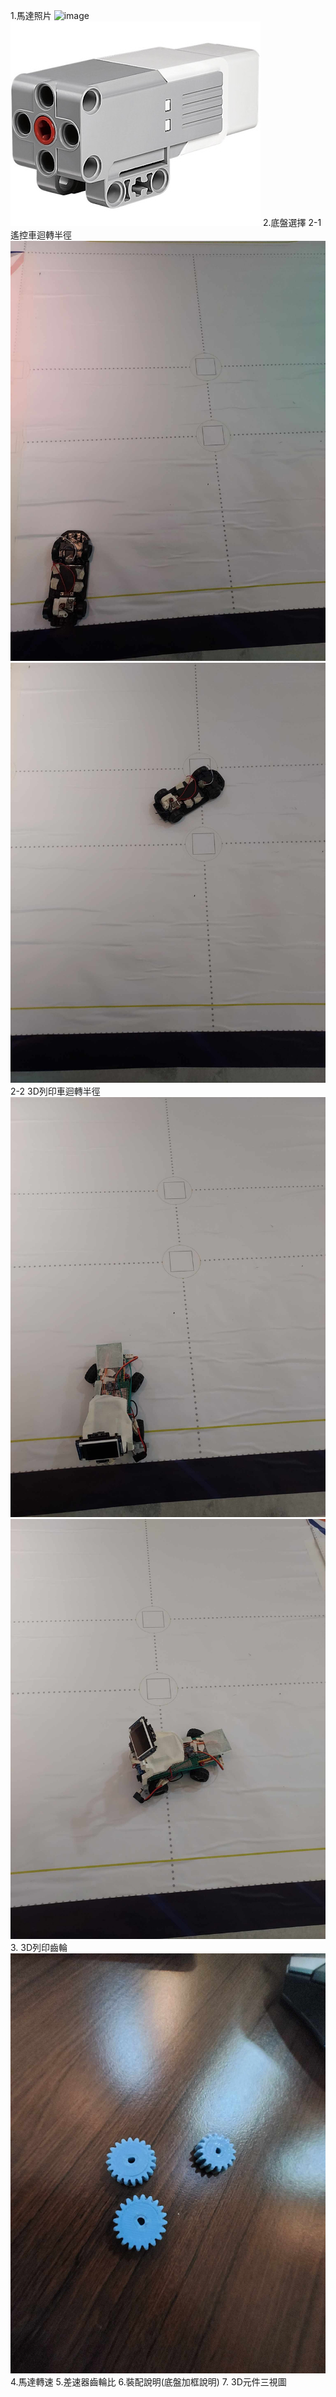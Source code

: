 1.馬達照片
![image](n20馬達.jpeg=200*100)
![image](EV3馬達.jpg)
2.底盤選擇
  2-1遙控車迴轉半徑![image](搖1.jpg)![image](搖2.jpg)
  2-2 3D列印車迴轉半徑![image](自1.jpg)![image](自2.jpg)
3. 3D列印齒輪![image](齒輪.jpg)
4.馬達轉速
5.差速器齒輪比
6.裝配說明(底盤加框說明)
7. 3D元件三視圖
